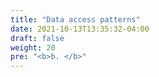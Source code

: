 ```yaml
---
title: "Data access patterns"
date: 2021-10-13T13:35:32-04:00
draft: false
weight: 20
pre: "<b>b. </b>"
---
```

